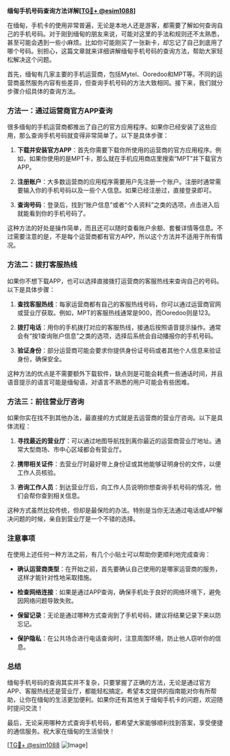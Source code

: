 **缅甸手机号码查询方法详解[[TG💪+ @esim1088](https://t.me/s/esim1088)]**

在缅甸，手机卡的使用非常普遍，无论是本地人还是游客，都需要了解如何查询自己的手机号码。对于刚到缅甸的朋友来说，可能对这里的手法和规则还不太熟悉，甚至可能会遇到一些小麻烦。比如你可能刚买了一张新卡，却忘记了自己到底用了哪个号码。别担心，这篇文章就来详细讲解缅甸手机号码的查询方法，帮助大家轻松解决这个问题。

首先，缅甸有几家主要的手机运营商，包括Mytel、Ooredoo和MPT等。不同的运营商虽然服务内容有些差异，但查询手机号码的方法大致相同。接下来，我们就分步骤介绍具体的查询方法。

### 方法一：通过运营商官方APP查询

很多缅甸的手机运营商都推出了自己的官方应用程序。如果你已经安装了这些应用，那么查询手机号码就变得非常简单了。以下是具体步骤：

1. **下载并安装官方APP**：首先你需要下载你所使用的运营商的官方应用程序。例如，如果你使用的是MPT卡，那么就在手机应用商店里搜索“MPT”并下载官方APP。
   
2. **注册账户**：大多数运营商的应用程序需要用户先注册一个账户。注册时通常需要输入你的手机号码以及一些个人信息。如果已经注册过，直接登录即可。

3. **查询号码**：登录后，找到“账户信息”或者“个人资料”之类的选项，点击进入后就能看到你的手机号码了。

这种方法的好处是操作简单，而且还可以随时查看账户余额、套餐详情等信息。不过需要注意的是，不是每个运营商都有官方APP，所以这个方法并不适用于所有情况。

### 方法二：拨打客服热线

如果你不想下载APP，也可以选择直接拨打运营商的客服热线来查询自己的号码。以下是具体步骤：

1. **查找客服热线**：每家运营商都有自己的客服热线号码，你可以通过运营商官网或营业厅获取。例如，MPT的客服热线通常是900，而Ooredoo则是123。

2. **拨打电话**：用你的手机拨打对应的客服热线，接通后按照语音提示操作。通常会有“按1查询账户信息”之类的选项，选择后系统会自动播报你的手机号码。

3. **验证身份**：部分运营商可能会要求你提供身份证号码或者其他个人信息来验证身份，确保安全。

这种方法的优点是不需要额外下载软件，缺点则是可能会耗费一些通话时间，并且语音提示的语言可能是缅甸语，对语言不熟悉的用户可能会有些困难。

### 方法三：前往营业厅咨询

如果你实在找不到其他办法，最直接的方式就是去运营商的营业厅咨询。以下是具体流程：

1. **寻找最近的营业厅**：可以通过地图导航找到离你最近的运营商营业厅地址。通常大型商场、市中心区域都会有营业厅。

2. **携带相关证件**：去营业厅时最好带上身份证或其他能够证明身份的文件，以便工作人员核验。

3. **咨询工作人员**：到达营业厅后，向工作人员说明你想查询手机号码的情况，他们会帮你查到相关信息。

这种方式虽然比较传统，但却是最保险的办法。特别是当你无法通过电话或APP解决问题的时候，亲自到营业厅是一个不错的选择。

### 注意事项

在使用上述任何一种方法之前，有几个小贴士可以帮助你更顺利地完成查询：

- **确认运营商类型**：在开始之前，首先要确认自己使用的是哪家运营商的服务，这样才能针对性地采取措施。
  
- **检查网络连接**：如果是通过APP查询，确保手机处于良好的网络环境下，避免因网络问题导致失败。

- **保留记录**：无论是通过哪种方式查询到了手机号码，建议将结果记录下来以防忘记。

- **保护隐私**：在公共场合进行电话查询时，注意周围环境，防止他人窃听你的信息。

### 总结

缅甸手机号码的查询其实并不复杂，只要掌握了正确的方法，无论是通过官方APP、客服热线还是营业厅，都能轻松搞定。希望本文提供的指南能对你有所帮助，让你在缅甸的生活更加便利。如果你还有其他关于缅甸手机卡的问题，欢迎随时提问交流！

最后，无论采用哪种方式查询手机号码，都希望大家能够顺利找到答案，享受便捷的通信服务。祝大家在缅甸的生活愉快！

[[TG💪+ @esim1088](https://t.me/s/esim1088) ![Image](https://i.postimg.cc/4NQfJmqS/Snipaste-2025-05-13-00-14-12.png)]